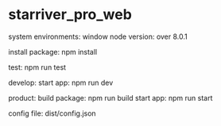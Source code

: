 # starriver_pro_web

system environments: window
node version: over 8.0.1

install package: npm install

test: npm run test

develop:
start app: npm run dev

product:
build package: npm run build
start app: npm run start

config file: dist/config.json
              
	
